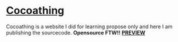 <a href="http://progapanda.github.io/Cocoathing">Cocoathing</a>
==========

Cocoathing is a website I did for learning propose only
and here I am publishing the sourcecode. <strong>Opensource FTW!!</strong>
<a href="http://progapanda.github.io/Cocoathing"><strong style="color=lightblue;">PREVIEW</strong></a>
